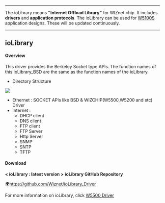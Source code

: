 -------

The ioLibrary means **"Internet Offload Library"** for WIZnet chip. It
includes **drivers** and **application protocols**. The ioLibrary can be
used for [W5100S](W5100S.md) application designs. These
will be updated continuously.

-----

## ioLibrary



#### Overview

This driver provides the Berkeley Socket type APIs. The function names
of this ioLibrary\_BSD are the same as the function names of the
ioLibrary.

  - Directory Structure
  
  ![](/products/w5100s/w5100s_iolibrary.png)
  
  - Ethernet : SOCKET APIs like BSD & WIZCHIP(W5500,W5200 and etc)
        Driver
  - Internet : 
     - DHCP client 
     - DNS client 
     - FTP client
     - FTP Server
     - Http Server
     - SNMP
     - SNTP
     - TFTP

#### Download

**< ioLibrary : latest version >**
 **ioLibrary GitHub Repository**

🌍https://github.com/Wiznet/ioLibrary_Driver

For more information on ioLibrary, click [W5500 Driver](https://wizwiki.net/wiki/doku.php?id=products:w5500:driver)
